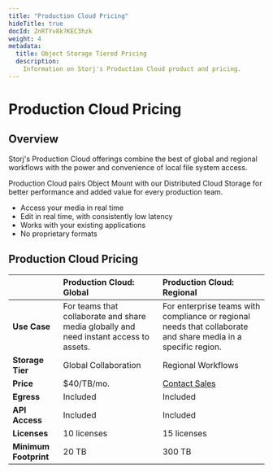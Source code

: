 ```yaml
---
title: "Production Cloud Pricing"
hideTitle: true
docId: ZnRTYv8k?KEC3hzk
weight: 4
metadata:
  title: Object Storage Tiered Pricing
  description:
    Information on Storj's Production Cloud product and pricing.
---
```


# Production Cloud Pricing

## Overview

Storj's Production Cloud offerings combine the best of global and regional workflows with the power and convenience of local file system access.

Production Cloud pairs Object Mount with our Distributed Cloud Storage for better performance and added value for every production team.

- Access your media in real time
- Edit in real time, with consistently low latency
- Works with your existing applications
- No proprietary formats


## Production Cloud Pricing

|    | **Production Cloud: Global** | **Production Cloud: Regional** |
| :- | :--------------------------- | :----------------------------- |
| **Use Case**          | For teams that collaborate and share media globally and need instant access to assets. | For enterprise teams with compliance or regional needs that collaborate and share media in a specific region. |
| **Storage Tier**      | Global Collaboration | Regional Workflows | 
| **Price**             | $40/TB/mo.  | [Contact Sales](https://www.storj.io/landing/get-in-touch) |
| **Egress**            | Included    | Included      |
| **API Access**        | Included    | Included      |
| **Licenses**          | 10 licenses | 15 licenses   |
| **Minimum Footprint** | 20 TB       | 300 TB        |
